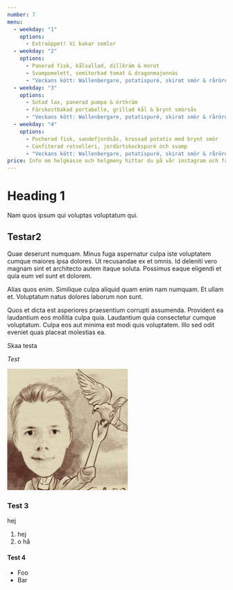 ```yaml
---
number: 7
menu:
  - weekday: "1"
    options:
      - Extraöppet! Vi bakar semlor
  - weekday: "2"
    options:
      - Panerad fisk, kålsallad, dillkräm & morot
      - Svampomelett, semitorkad tomat & dragonmajonnäs
      - "Veckans kött: Wallenbergare, potatispuré, skirat smör & rårörda lingon"
  - weekday: "3"
    options:
      - Sotad lax, panerad pumpa & örtkräm
      - Färskostbakad portabello, grillad kål & brynt smörsås
      - "Veckans kött: Wallenbergare, potatispuré, skirat smör & rårörda lingon"
  - weekday: "4"
    options:
      - Pocherad fisk, sandefjordsås, krossad potatis med brynt smör
      - Confiterad rotselleri, jordärtskockspuré och svamp
      - "Veckans kött: Wallenbergare, potatispuré, skirat smör & rårörda lingon"
price: Info om helgkasse och helgmeny hittar du på vår instagram och facebooksida.
---
```

# Heading 1

Nam quos ipsum qui voluptas voluptatum qui.

## Testar2

Quae deserunt numquam. Minus fuga aspernatur culpa iste voluptatem cumque maiores ipsa dolores. Ut recusandae ex et omnis. Id deleniti vero magnam sint et architecto autem itaque soluta. Possimus eaque eligendi et quia eum vel sunt et dolorem.

Alias quos enim. Similique culpa aliquid quam enim nam numquam. Et ullam et. Voluptatum natus dolores laborum non sunt.

Quos et dicta est asperiores praesentium corrupti assumenda. Provident ea laudantium eos mollitia culpa quia. Laudantium quia consectetur cumque voluptatum. Culpa eos aut minima est modi quis voluptatem. Illo sed odit eveniet quas placeat molestias ea.

Skaa testa

*Test*

![Testar alt](/assets/images/uploads/ely-avatar.jpg "ttitle")

### Test 3

hej

1. hej
2. o hå

#### Test 4

* Foo
* Bar